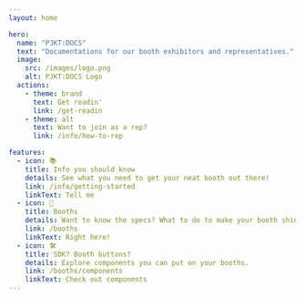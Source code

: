 ```yaml
---
layout: home

hero:
  name: "PJKT:DOCS"
  text: "Documentations for our booth exhibitors and representatives."
  image:
    src: /images/logo.png
    alt: PJKT:DOCS Logo
  actions:
    - theme: brand
      text: Get readin'
      link: /get-readin
    - theme: alt
      text: Want to join as a rep?
      link: /info/how-to-rep

features:
  - icon: 📚
    title: Info you should know
    details: See what you need to get your neat booth out there!
    link: /info/getting-started
    linkText: Tell me
  - icon: 🎪
    title: Booths
    details: Want to know the specs? What to do to make your booth shine?
    link: /booths
    linkText: Right here!
  - icon: 🛠️
    title: SDK? Booth buttons?
    details: Explore components you can put on your booths.
    link: /booths/components
    linkText: Check out components
---
```

